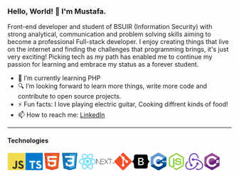### Hello, World! 👋 I'm Mustafa.

Front-end developer and student of BSUIR (Information Security) with strong analytical, communication and problem solving skills aiming to become a professional Full-stack developer. I enjoy creating things that live on the internet and finding the challenges that programming brings, it's just very exciting! Picking tech as my path has enabled me to continue my passion for learning and embrace my status as a forever student.

- 🌱 I’m currently learning PHP
- 🔍 I’m looking forward to learn more things, write more code and contribute to open source projects.
- ⚡ Fun facts: I love playing electric guitar, Cooking diffrent kinds of food!
- 📫 How to reach me: [LinkedIn](https://www.linkedin.com/in/mustafa-johnny-44185a218/)


<hr />

#### Technologies

<img align="left" alt="JavaScript" width="40px" src="https://github.com/devicons/devicon/blob/master/icons/javascript/javascript-original.svg">
<img align="left" alt="TypeScript" width="40px" src="https://github.com/devicons/devicon/blob/master/icons/typescript/typescript-original.svg">
<img align="left" alt="HTML5" width="40px" src="https://github.com/devicons/devicon/blob/master/icons/html5/html5-original.svg">
<img align="left" alt="CSS3" width="40px" src="https://github.com/devicons/devicon/blob/master/icons/css3/css3-original.svg">
<img align="left" alt="React" width="40px" src="https://github.com/devicons/devicon/blob/master/icons/react/react-original.svg">
<img align="left" alt="Next" width="40px" src="https://github.com/devicons/devicon/blob/master/icons/nextjs/nextjs-original-wordmark.svg">
<img align="left" alt="Git" width="40px" src="https://github.com/devicons/devicon/blob/master/icons/git/git-original.svg">
<img align="left" alt="Bootstrap" width="40px" src="https://github.com/devicons/devicon/blob/master/icons/bootstrap/bootstrap-plain.svg">
<img align="left" alt="C++" width="40px" src="https://github.com/devicons/devicon/blob/master/icons/cplusplus/cplusplus-original.svg">
<img align="left" alt="Node" width="40px" src="https://github.com/devicons/devicon/blob/master/icons/nodejs/nodejs-original.svg">
<img align="left" alt="Redux" width="40px" src="https://github.com/devicons/devicon/blob/master/icons/redux/redux-original.svg">
<img align="left" alt="C#" width="40px" src="https://github.com/devicons/devicon/blob/master/icons/csharp/csharp-original.svg">

[linkedin]: https://www.linkedin.com/in/mustafa-johnny-44185a218/
